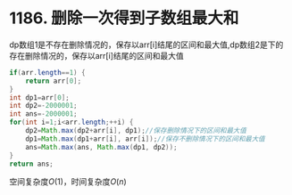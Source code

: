 # 1186. 删除一次得到子数组最大和

dp数组1是不存在删除情况的，保存以arr[i]结尾的区间和最大值,dp数组2是下的存在删除情况的，保存以arr[i]结尾的区间和最大值

```java
if(arr.length==1) {
    return arr[0];
}
int dp1=arr[0];
int dp2=-2000001;
int ans=-2000001;
for(int i=1;i<arr.length;++i) {
    dp2=Math.max(dp2+arr[i], dp1);//保存删除情况下的区间和最大值
    dp1=Math.max(dp1+arr[i], arr[i]);//保存不删除情况下的区间和最大值
    ans=Math.max(ans, Math.max(dp1, dp2));
}
return ans;
```

空间复杂度$O(1)$，时间复杂度$O(n)$